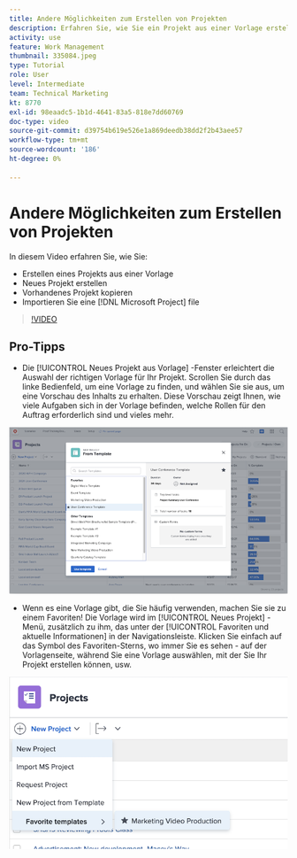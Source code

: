 ```yaml
---
title: Andere Möglichkeiten zum Erstellen von Projekten
description: Erfahren Sie, wie Sie ein Projekt aus einer Vorlage erstellen, ein Projekt von Grund auf neu erstellen, ein vorhandenes Projekt kopieren oder importieren [!DNL Microsoft Project] -Datei.
activity: use
feature: Work Management
thumbnail: 335084.jpeg
type: Tutorial
role: User
level: Intermediate
team: Technical Marketing
kt: 8770
exl-id: 98eaadc5-1b1d-4641-83a5-818e7dd60769
doc-type: video
source-git-commit: d39754b619e526e1a869deedb38dd2f2b43aee57
workflow-type: tm+mt
source-wordcount: '186'
ht-degree: 0%

---
```


# Andere Möglichkeiten zum Erstellen von Projekten

In diesem Video erfahren Sie, wie Sie:

* Erstellen eines Projekts aus einer Vorlage
* Neues Projekt erstellen
* Vorhandenes Projekt kopieren
* Importieren Sie eine [!DNL Microsoft Project] file

>[!VIDEO](https://video.tv.adobe.com/v/335084/?quality=12)

## Pro-Tipps

* Die [!UICONTROL Neues Projekt aus Vorlage] -Fenster erleichtert die Auswahl der richtigen Vorlage für Ihr Projekt. Scrollen Sie durch das linke Bedienfeld, um eine Vorlage zu finden, und wählen Sie sie aus, um eine Vorschau des Inhalts zu erhalten. Diese Vorschau zeigt Ihnen, wie viele Aufgaben sich in der Vorlage befinden, welche Rollen für den Auftrag erforderlich sind und vieles mehr.

![[!UICONTROL Neues Projekt aus Vorlage] Fenster](assets/planner-fund-new-project-from-template-window.png)

* Wenn es eine Vorlage gibt, die Sie häufig verwenden, machen Sie sie zu einem Favoriten! Die Vorlage wird im [!UICONTROL Neues Projekt] -Menü, zusätzlich zu ihm, das unter der [!UICONTROL Favoriten und aktuelle Informationen] in der Navigationsleiste. Klicken Sie einfach auf das Symbol des Favoriten-Sterns, wo immer Sie es sehen - auf der Vorlagenseite, während Sie eine Vorlage auswählen, mit der Sie Ihr Projekt erstellen können, usw.

![[!UICONTROL Favoritenvorlagen] Liste unter [!UICONTROL Neues Projekt] button](assets/planner-fund-template-favorites.png)

<!---
learn more:
create a project using a template
create a project
copy a project
import a project from Microsoft Project
--->
